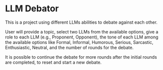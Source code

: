 # LLM Debator 
This is a project using different LLMs abilities to debate against each other.

User will provide a topic, select two LLMs from the available options, give a role to each LLM (e.g., Proponent, Opponent), the tone of each LLM among the available options like Formal, Informal, Humorous, Serious, Sarcastic, Enthusiastic, Neutral, and the number of rounds for the debate.

It is possible to continue the debate for more rounds after the initial rounds are completed, to reset and start a new debate.
